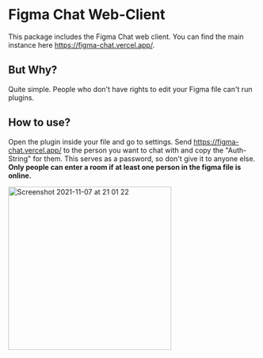 # Figma Chat Web-Client

This package includes the Figma Chat web client. You can find the main instance here https://figma-chat.vercel.app/.

## But Why?

Quite simple. People who don't have rights to edit your Figma file can't run plugins.

## How to use?

Open the plugin inside your file and go to settings. Send https://figma-chat.vercel.app/ to the person you want to chat with and copy the "Auth-String" for them. This serves as a password, so don't give it to anyone else.
**Only people can enter a room if at least one person in the figma file is online.**

<img width="329" alt="Screenshot 2021-11-07 at 21 01 22" src="https://user-images.githubusercontent.com/15351728/140659996-76079821-2f8e-48ff-91b1-05b054446961.png">
